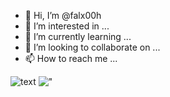 - 👋 Hi, I’m @falx00h
- 👀 I’m interested in ...
- 🌱 I’m currently learning ...
- 💞️ I’m looking to collaborate on ...
- 📫 How to reach me ...

![text](https://avatars.githubusercontent.com/u/92805783?s=40&v=4)
!["<img src="https://avatars.githubusercontent.com/u/92805783?s=40&v=4" alt="Titulo" />](https://avatars.githubusercontent.com/u/92805783?s=40&v=4)
